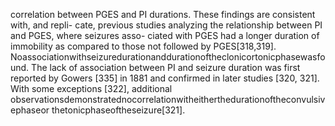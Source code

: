 correlation between PGES and PI durations. These findings are consistent with, and repli-
cate, previous studies analyzing the relationship between PI and PGES, where seizures asso-
ciated with PGES had a longer duration of immobility as compared to those not followed by
PGES[318,319].
Noassociationwithseizuredurationanddurationoftheclonicortonicphasewasfound.
The lack of association between PI and seizure duration was first reported by Gowers [335]
in 1881 and confirmed in later studies [320, 321]. With some exceptions [322], additional
observationsdemonstratednocorrelationwitheitherthedurationoftheconvulsivephaseor
thetonicphaseoftheseizure[321].